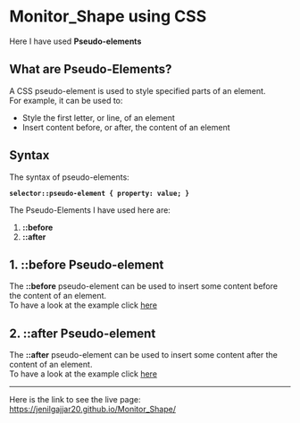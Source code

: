 # Monitor_Shape using CSS


Here I have used <b>Pseudo-elements</b>

## What are Pseudo-Elements?
A CSS pseudo-element is used to style specified parts of an element.<br>
For example, it can be used to:<br>
<ul>
<li>Style the first letter, or line, of an element</li>
<li>Insert content before, or after, the content of an element</li>
</ul>

## Syntax
The syntax of pseudo-elements:<br>
<code>
  <b>
    selector::pseudo-element {
      property: value;
    }
  </b>
 </code>

The Pseudo-Elements I have used here are: <br>
<ol>
  <li><b>::before</b></li>
  <li><b>::after</b></li>
</ol>

## 1. ::before Pseudo-element
The <b>::before</b> pseudo-element can be used to insert some content before the content of an element.<br>
To have a look at the example click <a href="https://www.w3schools.com/css/tryit.asp?filename=trycss_before">here</a>

## 2. ::after Pseudo-element
The <b>::after</b> pseudo-element can be used to insert some content after the content of an element.<br>
To have a look at the example click <a href="https://www.w3schools.com/css/tryit.asp?filename=trycss_after">here</a>

<hr>

Here is the link to see the live page: https://jenilgajjar20.github.io/Monitor_Shape/
